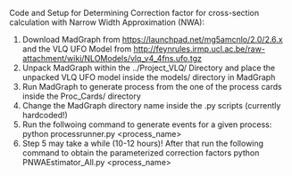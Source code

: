 Code and Setup for Determining Correction factor for cross-section calculation with Narrow Width Approximation (NWA):

1. Download MadGraph from https://launchpad.net/mg5amcnlo/2.0/2.6.x and the VLQ UFO Model from http://feynrules.irmp.ucl.ac.be/raw-attachment/wiki/NLOModels/vlq_v4_4fns.ufo.tgz
2. Unpack MadGraph within the ../Project_VLQ/ Directory and place the unpacked VLQ UFO model inside the models/ directory in MadGraph
3. Run MadGraph to generate process from the one of the process cards inside the Proc_Cards/ directory
4. Change the MadGraph directory name inside the .py scripts (currently hardcoded!)
5. Run the follwoing command to generate events for a given process:
   	   python processrunner.py <process_name>
6. Step 5 may take a while (10-12 hours)! After that run the following command to obtain the parameterized correction factors
   		python PNWAEstimator_All.py <process_name>
